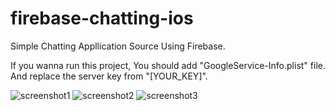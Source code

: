 # firebase-chatting-ios
Simple Chatting Appllication Source Using Firebase.

If you wanna run this project, You should add "GoogleService-Info.plist" file.
And replace the server key from "[YOUR_KEY]".

![screenshot1](http://postfiles15.naver.net/MjAxNzA2MzBfMjMg/MDAxNDk4Nzk3Njk3NTM5.mx9HRiNAU0kPDcRjWiGcdfextcmt9kKGu255ZUBJVmcg.wWcCJ36itBnwowg7G4JNHytVxjxGqcofnnoBq47ao0Ig.PNG.shane_smith/Simulator_Screen_Shot_2017._6._30._%EC%98%A4%ED%9B%84_1.35.43.png?type=w3)
![screenshot2](http://postfiles14.naver.net/MjAxNzA2MzBfOTAg/MDAxNDk4Nzk3Njk3ODI1.wtt6RjHYq99r41Gl19Zx0MTeKi0uApMSrtZiJCf2TRsg.gtWNAkZWRoF_CvGVTclov98f8IFbiObVpwY11rJzcTYg.PNG.shane_smith/Simulator_Screen_Shot_2017._6._30._%EC%98%A4%ED%9B%84_1.35.34.png?type=w3)
![screenshot3](http://postfiles7.naver.net/MjAxNzA2MzBfNjYg/MDAxNDk4Nzk3Njk4MDMy.ziild81eOlPteES6UcPa7ajUfVP-2Blcs30idrd0UAYg.tcp09u-8LgJJFgUYnyL1cieC-wummbdu2eYoQVpTTVQg.PNG.shane_smith/Simulator_Screen_Shot_2017._6._30._%EC%98%A4%ED%9B%84_1.35.19.png?type=w3)

